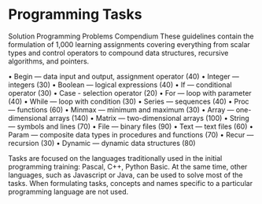 # Programming Tasks

Solution Programming Problems Compendium These guidelines contain the formulation of 1,000 learning assignments covering everything from scalar types and control operators to compound data structures, recursive algorithms, and pointers.

• Begin — data input and output, assignment operator (40)
• Integer — integers (30)
• Boolean — logical expressions (40)
• If — conditional operator (30)
• Case - selection operator (20)
• For — loop with parameter (40)
• While — loop with condition (30)
• Series — sequences (40)
• Proc — functions (60)
• Minmax — minimum and maximum (30)
• Array — one-dimensional arrays (140)
• Matrix — two-dimensional arrays (100)
• String — symbols and lines (70)
• File — binary files (90)
• Text — text files (60)
• Param — composite data types in procedures and functions (70)
• Recur — recursion (30)
• Dynamic — dynamic data structures (80)

Tasks are focused on the languages ​​traditionally used in the initial programming training: Pascal, С++, Python Basic. At the same time, other languages, such as Javascript or Java, can be used to solve most of the tasks. When formulating tasks, concepts and names specific to a particular programming language are not used.